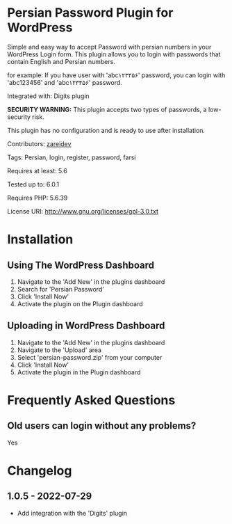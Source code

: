 # Persian Password Plugin for WordPress #
Simple and easy way to accept Password with persian numbers in your WordPress Login form.
This plugin allows you to login with passwords that contain English and Persian numbers.

for example:
If you have user with 'abc۱۲۳۴۵۶' password, you can login with 'abc123456' and 'abc۱۲۳۴۵۶' password.

Integrated with: Digits plugin

**SECURITY WARNING:**
This plugin accepts two types of passwords, a low-security risk.

This plugin has no configuration and is ready to use after installation.

Contributors: [zareidev](https://profiles.wordpress.org/zareidev/)

Tags: Persian, login, register, password, farsi

Requires at least: 5.6

Tested up to: 6.0.1

Requires PHP: 5.6.39

License URI: http://www.gnu.org/licenses/gpl-3.0.txt


# Installation #
## Using The WordPress Dashboard ##

1. Navigate to the 'Add New' in the plugins dashboard
2. Search for 'Persian Password'
3. Click 'Install Now'
4. Activate the plugin on the Plugin dashboard

## Uploading in WordPress Dashboard ##

1. Navigate to the 'Add New' in the plugins dashboard
2. Navigate to the 'Upload' area
3. Select 'persian-password.zip' from your computer
4. Click 'Install Now'
5. Activate the plugin in the Plugin dashboard

# Frequently Asked Questions #
## Old users can login without any problems? ##
Yes

# Changelog #
## 1.0.5 - 2022-07-29 ##
* Add integration with the 'Digits' plugin